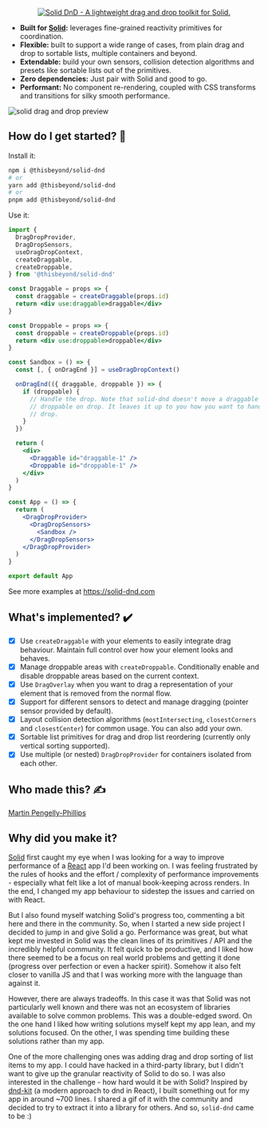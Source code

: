 <p align="center">
  <a href="https://solid-dnd.com">
    <img
      alt="Solid DnD - A lightweight drag and drop toolkit for Solid."
      src="./resources/solid-dnd-website-preview.png">
  </a>
</p>

- **Built for [Solid](https://solidjs.com/):** leverages fine-grained reactivity primitives for
  coordination.
- **Flexible:** built to support a wide range of cases, from plain drag and drop
  to sortable lists, multiple containers and beyond.
- **Extendable:** build your own sensors, collision detection algorithms and
  presets like sortable lists out of the primitives.
- **Zero dependencies:** Just pair with Solid and good to go.
- **Performant:** No component re-rendering, coupled with CSS transforms and
  transitions for silky smooth performance.

![solid drag and drop preview](./resources/solid-dnd-preview-small.gif?raw=true)

## How do I get started? 🧭

Install it:

```bash
npm i @thisbeyond/solid-dnd
# or
yarn add @thisbeyond/solid-dnd
# or
pnpm add @thisbeyond/solid-dnd
```

Use it:

```jsx
import {
  DragDropProvider,
  DragDropSensors,
  useDragDropContext,
  createDraggable,
  createDroppable,
} from '@thisbeyond/solid-dnd'

const Draggable = props => {
  const draggable = createDraggable(props.id)
  return <div use:draggable>draggable</div>
}

const Droppable = props => {
  const droppable = createDroppable(props.id)
  return <div use:droppable>droppable</div>
}

const Sandbox = () => {
  const [, { onDragEnd }] = useDragDropContext()

  onDragEnd(({ draggable, droppable }) => {
    if (droppable) {
      // Handle the drop. Note that solid-dnd doesn't move a draggable into a
      // droppable on drop. It leaves it up to you how you want to handle the
      // drop.
    }
  })

  return (
    <div>
      <Draggable id="draggable-1" />
      <Droppable id="droppable-1" />
    </div>
  )
}

const App = () => {
  return (
    <DragDropProvider>
      <DragDropSensors>
        <Sandbox />
      </DragDropSensors>
    </DragDropProvider>
  )
}

export default App
```

See more examples at https://solid-dnd.com

## What's implemented? ✔️

- [x] Use `createDraggable` with your elements to easily integrate drag
      behaviour. Maintain full control over how your element looks and behaves.
- [x] Manage droppable areas with `createDroppable`. Conditionally enable and
      disable droppable areas based on the current context.
- [x] Use `DragOverlay` when you want to drag a representation of your element
      that is removed from the normal flow.
- [x] Support for different sensors to detect and manage dragging (pointer
      sensor provided by default).
- [x] Layout collision detection algorithms (`mostIntersecting`,
      `closestCorners` and `closestCenter`) for common usage. You can also add
      your own.
- [x] Sortable list primitives for drag and drop list reordering (currently only
      vertical sorting supported).
- [x] Use multiple (or nested) `DragDropProvider` for containers isolated from
      each other.

## Who made this? ✍

[Martin Pengelly-Phillips](https://twitter.com/thesociablenet)

## Why did you make it?

[Solid](https://solidjs.com) first caught my eye when I was looking for a way to
improve performance of a [React](https://reactjs.org) app I'd been working on. I
was feeling frustrated by the rules of hooks and the effort / complexity of
performance improvements - especially what felt like a lot of manual
book-keeping across renders. In the end, I changed my app behaviour to sidestep
the issues and carried on with React.

But I also found myself watching Solid's progress too, commenting a bit here and
there in the community. So, when I started a new side project I decided to jump
in and give Solid a go. Performance was great, but what kept me invested in
Solid was the clean lines of its primitives / API and the incredibly helpful
community. It felt quick to be productive, and I liked how there seemed to be a
focus on real world problems and getting it done (progress over perfection or
even a hacker spirit). Somehow it also felt closer to vanilla JS and that I was
working more with the language than against it.

However, there are always tradeoffs. In this case it was that Solid was not
particularly well known and there was not an ecosystem of libraries available to
solve common problems. This was a double-edged sword. On the one hand I liked
how writing solutions myself kept my app lean, and my solutions focused. On the
other, I was spending time building these solutions rather than my app.

One of the more challenging ones was adding drag and drop sorting of list items
to my app. I could have hacked in a third-party library, but I didn't want to
give up the granular reactivity of Solid to do so. I was also interested in the
challenge - how hard would it be with Solid? Inspired by
[dnd-kit](https://dndkit.com) (a modern approach to dnd in React), I built
something out for my app in around ~700 lines. I shared a gif of it with the
community and decided to try to extract it into a library for others. And so,
`solid-dnd` came to be :)
